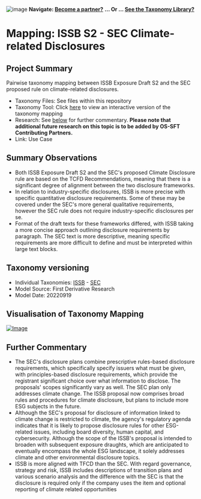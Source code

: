 ![image](https://user-images.githubusercontent.com/112073913/188821900-0c411acf-fbdd-4163-adc9-3ba4e2be78df.png)
**Navigate: [Become a partner?](https://github.com/OS-SFT/06-COLLABORATORS-PARTNERS)**
**... Or ... [See the Taxonomy Library?](https://github.com/orgs/OS-SFT/projects/2)**

# Mapping: ISSB S2 - SEC Climate-related Disclosures

## Project Summary
Pairwise taxonomy mapping between ISSB Exposure Draft S2 and the SEC proposed rule on climate-related disclosures.

- Taxonomy Files: See files within this repository
- Taxonomy Tool: Click [here](https://os-sft.solidatus.com/viewer/share/h8L8Xgi3BgJRA4yK9XD1FkP7KjynCVzW) to view an interactive version of the taxonomy mapping
- Research: See [below](https://github.com/OS-SFT/Taxonomy-Mappings-Library/tree/main/Taxonomy%20Mappings%20-%20Double/ISSB%20-%20SEC#further-commentary) for further commentary. **Please note that additional future research on this topic is to be added by OS-SFT Contributing Partners.**
- Link: Use Case

## Summary Observations

- Both ISSB Exposure Draft S2 and the SEC's proposed Climate Disclosure rule are based on the TCFD Recommendations, meaning that there is a significant degree of alignment between the two disclosure frameworks.
- In relation to industry-specific disclosures, ISSB is more precise with specific quantitative disclosure requirements. Some of these may be covered under the SEC's more general qualitative requirements, however the SEC rule does not require industry-specific disclosures per se.
- Format of the draft texts for these frameworks differed, with ISSB taking a more concise approach outlining disclosure requirements by paragraph. The SEC text is more descriptive, meaning specific requirements are more difficult to define and must be interpreted within large text blocks.

## Taxonomy versioning
- Individual Taxonomies: [ISSB](https://github.com/OS-SFT/Taxonomy-Mappings-Library/tree/main/Single%20Taxonomies/ISSB) - [SEC](https://github.com/OS-SFT/Taxonomy-Mappings-Library/tree/main/Single%20Taxonomies/SEC%20-%20Climate%20Disclosure%20Rule)
- Model Source: First Derivative Research
- Model Date: 20220919

## Visualisation of Taxonomy Mapping
[![Image](https://user-images.githubusercontent.com/112079442/194326378-f9c07202-2e9c-4016-ae61-8bf8cbbc6f29.png "Click to open interactive Taxonomy Tool")](https://os-sft.solidatus.com/viewer/share/h8L8Xgi3BgJRA4yK9XD1FkP7KjynCVzW)

## Further Commentary 
* The SEC's disclosure plans combine prescriptive rules-based disclosure requirements, which specifically specify issuers what must be given, with principles-based disclosure requirements, which provide the registrant significant choice over what information to disclose. The proposals' scopes significantly vary as well. The SEC plan only addresses climate change. The ISSB proposal now comprises broad rules and procedures for climate disclosure, but plans to include more ESG subjects in the future.
* Although the SEC's proposal for disclosure of information linked to climate change is restricted to climate, the agency's regulatory agenda indicates that it is likely to propose disclosure rules for other ESG-related issues, including board diversity, human capital, and cybersecurity. Although the scope of the ISSB's proposal is intended to broaden with subsequent exposure draughts, which are anticipated to eventually encompass the whole ESG landscape, it solely addresses climate and other environmental disclosure topics.
* ISSB is more aligned with TFCD than the SEC. With regard governance, strategy and risk, ISSB includes descriptions of transition plans and various scenario analysis and the difference with the SEC is that the disclosure is required only if the company uses the item and optional reporting of climate related opportunities

